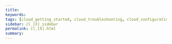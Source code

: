 ```yaml
---
title:
keywords:
tags: [cloud_getting_started, cloud_troubleshooting, cloud_configuration, cloud_custom_apps, cloud_users, cloud_plans, cloud_sites, cloud_api, cloud_plugins]
sidebar: cl_[X]_sidebar
permalink: cl_[X].html
summary:
---
```

